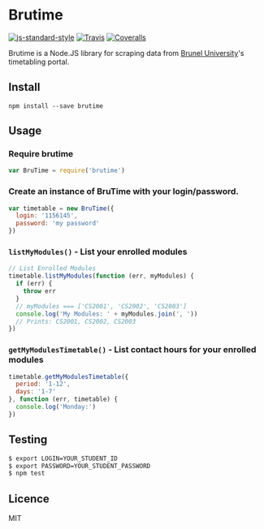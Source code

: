 # Brutime

[![js-standard-style](https://img.shields.io/badge/code%20style-standard-brightgreen.svg?style=flat-square)](https://github.com/feross/standard)
[![Travis](https://img.shields.io/travis/bencevans/brutime.svg?style=flat-square)](https://travis-ci.org/bencevans/brutime)
[![Coveralls](https://img.shields.io/coveralls/bencevans/brutime.svg?style=flat-square)](https://coveralls.io/github/bencevans/brutime)

Brutime is a Node.JS library for scraping data from [Brunel University](https://brunel.ac.uk)'s timetabling portal.

## Install

    npm install --save brutime

## Usage

### Require brutime

```js
var BruTime = require('brutime')
```

### Create an instance of BruTime with your login/password.

```js
var timetable = new BruTime({
  login: '1156145',
  password: 'my password'
})
```

### `listMyModules()` - List your enrolled modules

```js
// List Enrolled Modules
timetable.listMyModules(function (err, myModules) {
  if (err) {
    throw err
  }
  // myModules === ['CS2001', 'CS2002', 'CS2003']
  console.log('My Modules: ' + myModules.join(', '))
  // Prints: CS2001, CS2002, CS2003
})
```

### `getMyModulesTimetable()` - List contact hours for your enrolled modules

```js
timetable.getMyModulesTimetable({
  period: '1-12',
  days: '1-7'
}, function (err, timetable) {
  console.log('Monday:')
})
```

## Testing

```sh
$ export LOGIN=YOUR_STUDENT_ID
$ export PASSWORD=YOUR_STUDENT_PASSWORD
$ npm test
```

## Licence

MIT
